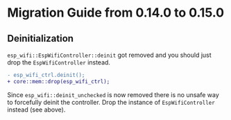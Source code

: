 # Migration Guide from 0.14.0 to 0.15.0

## Deinitialization

`esp_wifi::EspWifiController::deinit` got removed and you should just drop the `EspWifiController` instead.

```diff
- esp_wifi_ctrl.deinit();
+ core::mem::drop(esp_wifi_ctrl);
```
Since `esp_wifi::deinit_unchecked` is now removed there is no unsafe way to forcefully deinit the controller.
Drop the instance of `EspWifiController` instead (see above).
